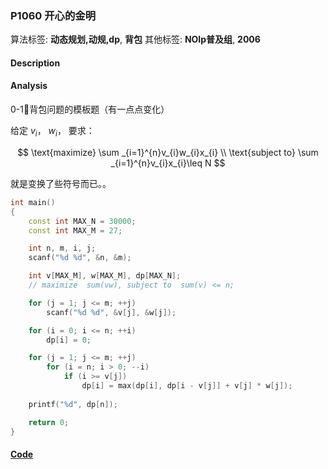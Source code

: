 ### P1060 开心的金明

算法标签: **动态规划,动规,dp**, **背包**
其他标签: **NOIp普及组**, **2006**


#### Description

#### Analysis

0-1背包问题的模板题（有一点点变化）

给定 $v_i$， $w_i$， 要求：

$$
\text{maximize}  \sum _{i=1}^{n}v_{i}w_{i}x_{i} \\
\text{subject to} \sum _{i=1}^{n}v_{i}x_{i}\leq N 
$$

就是变换了些符号而已。。

```cpp
int main()
{
    const int MAX_N = 30000;
    const int MAX_M = 27;

    int n, m, i, j;
    scanf("%d %d", &n, &m);

    int v[MAX_M], w[MAX_M], dp[MAX_N];
    // maximize  sum(vw), subject to  sum(v) <= n;

    for (j = 1; j <= m; ++j)
        scanf("%d %d", &v[j], &w[j]);

    for (i = 0; i <= n; ++i)
        dp[i] = 0;

    for (j = 1; j <= m; ++j)
        for (i = n; i > 0; --i)
            if (i >= v[j])
                dp[i] = max(dp[i], dp[i - v[j]] + v[j] * w[j]);
    
    printf("%d", dp[n]);

    return 0;
}
```


#### [Code](../cpp/p1060.cpp) 

